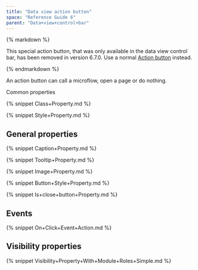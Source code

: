 ```yaml
---
title: "Data view action button"
space: "Reference Guide 6"
parent: "Data+view+control+bar"
---
```



<div class="alert alert-info">{% markdown %}

This special action button, that was only available in the data view control bar, has been removed in version 6.7.0. Use a normal [Action button](Action+Button) instead.

{% endmarkdown %}</div>

An action button can call a microflow, open a page or do nothing. 

Common properties

{% snippet Class+Property.md %}

{% snippet Style+Property.md %}

## General properties

{% snippet Caption+Property.md %}

{% snippet Tooltip+Property.md %}

{% snippet Image+Property.md %}

{% snippet Button+Style+Property.md %}

{% snippet Is+close+button+Property.md %}

## Events

{% snippet On+Click+Event+Action.md %}

## Visibility properties

{% snippet Visibility+Property+With+Module+Roles+Simple.md %}
